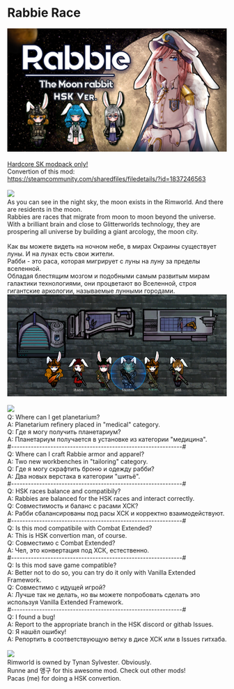 # Rabbie Race
![Preview](/__PREVIEW__/Rabbie1.png?raw=true "Preview")<br><br>
[Hardcore SK modpack only!](https://github.com/skyarkhangel/Hardcore-SK/tree/development)
<br>
Convertion of this mod:<br>
https://steamcommunity.com/sharedfiles/filedetails/?id=1837246563
<br><br>
<img src="https://i.imgur.com/svEwA2k.png"><br>
As you can see in the night sky, the moon exists in the Rimworld. And there are residents in the moon.<br>
Rabbies are races that migrate from moon to moon beyond the universe.<br>
With a brilliant brain and close to Glitterworlds technology, they are prospering all universe by building a giant arcology, the moon city.<br>
<br>
Как вы можете видеть на ночном небе, в мирах Окраины существует луны. И на лунах есть свои жители.<br>
Рабби - это раса, которая мигрирует с луны на луну за пределы вселенной.<br>
Обладая блестящим мозгом и подобными самым развитым мирам галактики технологиями, они процветают во Вселенной, строя гигантские аркологии, называемые лунными городами.<br>
![Preview2](/__PREVIEW__/Rabbie2.png?raw=true "Preview 2")<br><br>
<img src="https://i.imgur.com/5KVUmeE.png"><br>
Q: Where can I get planetarium?<br>
A: Planetarium refinery placed in "medical" category.<br>
Q: Где я могу получить планетариум?<br>
A: Планетариум получается в установке из категории "медицина".<br>
#-------------------------------------------------------------#<br>
Q: Where can I craft Rabbie armor and apparel?<br>
A: Two new workbenches in "tailoring" category.<br>
Q: Где я могу скрафтить броню и одежду рабби?<br>
A: Два новых верстака в категории "шитьё".<br>
#-------------------------------------------------------------#<br>
Q: HSK races balance and compatibily?<br>
A: Rabbies are balanced for the HSK races and interact correctly.<br>
Q: Совместимость и баланс с расами ХСК?<br>
A: Рабби сбалансированы под расы ХСК и корректно взаимодействуют.<br>
#-------------------------------------------------------------#<br>
Q: Is this mod compatibile with Combat Extended?<br>
A: This is HSK convertion man, of course.<br>
Q: Совместимо с Combat Extended?<br>
A: Чел, это конвертация под ХСК, естественно.<br>
#-------------------------------------------------------------#<br>
Q: Is this mod save game compatible?<br>
A: Better not to do so, you can try do it only with Vanilla Extended Framework.<br>
Q: Совместимо с идущей игрой?<br>
A: Лучше так не делать, но вы можете попробовать сделать это используя Vanilla Extended Framework.<br>
#-------------------------------------------------------------#<br>
Q: I found a bug!<br>
A: Report to the appropriate branch in the HSK discord or githab Issues.<br>
Q: Я нашёл ошибку!<br>
A: Репортить в соответствующую ветку в дисе ХСК или в Issues гитхаба.<br>
<br>
<img src="https://i.imgur.com/fdngbbh.png"><br>
Rimworld is owned by Tynan Sylvester. Obviously.<br>
Runne and 앵구 for this awesome mod. Check out other mods!<br>
Pacas (me) for doing a HSK convertion.<br>